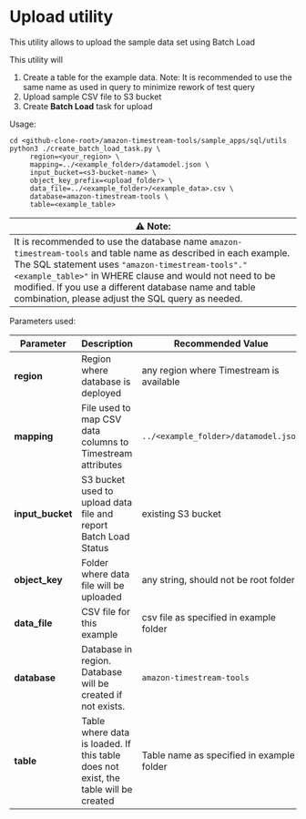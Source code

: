 # Upload utility

This utility allows to upload the sample data set using Batch Load

This utility will

1. Create a table for the example data. Note: It is recommended to use the same name as used in query to minimize rework of test query
2. Upload sample CSV file to S3 bucket
3. Create **Batch Load** task for upload

Usage:

```shell
cd <github-clone-root>/amazon-timestream-tools/sample_apps/sql/utils
python3 ./create_batch_load_task.py \
     region=<your_region> \
     mapping=../<example_folder>/datamodel.json \
     input_bucket=<s3-bucket-name> \
     object_key_prefix=<upload_folder> \
     data_file=../<example_folder>/<example_data>.csv \
     database=amazon-timestream-tools \
     table=<example_table>
```

| **⚠ Note**:                                                                                                                                                                                                                                                                                                                                  |
|----------------------------------------------------------------------------------------------------------------------------------------------------------------------------------------------------------------------------------------------------------------------------------------------------------------------------------------------|
| It is recommended to use the database name `amazon-timestream-tools` and table name as described in each example. The SQL statement uses `"amazon-timestream-tools"."<example_table>"` in WHERE clause and would not need to be modified. If you use a different database name and table combination, please adjust the SQL query as needed. |

Parameters used:

Parameter        | Description                                                                                                                                             | Recommended Value
-----------------|---------------------------------------------------------------------------------------------------------------------------------------------------------|-------------------
**region**       | Region where database is deployed                                                                                                                       | any region where Timestream is available
**mapping**      | File used to map CSV data columns to Timestream attributes                                                                                              | `../<example_folder>/datamodel.json`
**input_bucket** | S3 bucket used to upload data file and report Batch Load Status                                                                                         | existing S3 bucket
**object_key**   | Folder where data file will be uploaded                                                                                                                 | any string, should not be root folder
**data_file**    | CSV file for this example                                                                                                                               | csv file as specified in example folder
**database**     | Database in region. Database will be created if not exists.  | `amazon-timestream-tools`
**table**        | Table where data is loaded. If this table does not exist, the table will be created                                                                     | Table name as specified in example folder
